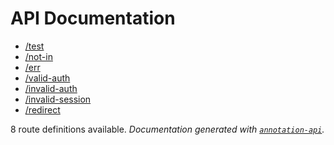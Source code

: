 # API Documentation
- [/test](routes/test.md)
- [/not-in](routes/not-in.md)
- [/err](routes/err.md)
- [/valid-auth](routes/valid-auth.md)
- [/invalid-auth](routes/invalid-auth.md)
- [/invalid-session](routes/invalid-session.md)
- [/redirect](routes/redirect.md)

8 route definitions available.
*Documentation generated with [`annotation-api`](https://www.npmjs.com/package/annotation-api).*